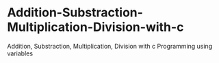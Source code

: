 # Addition-Substraction-Multiplication-Division-with-c
Addition, Substraction, Multiplication, Division with c Programming using variables
